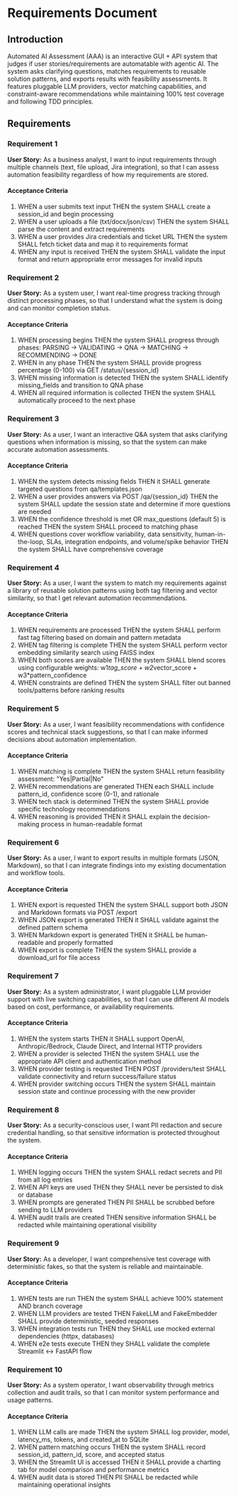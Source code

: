 # Requirements Document

## Introduction

Automated AI Assessment (AAA) is an interactive GUI + API system that judges if user stories/requirements are automatable with agentic AI. The system asks clarifying questions, matches requirements to reusable solution patterns, and exports results with feasibility assessments. It features pluggable LLM providers, vector matching capabilities, and constraint-aware recommendations while maintaining 100% test coverage and following TDD principles.

## Requirements

### Requirement 1

**User Story:** As a business analyst, I want to input requirements through multiple channels (text, file upload, Jira integration), so that I can assess automation feasibility regardless of how my requirements are stored.

#### Acceptance Criteria

1. WHEN a user submits text input THEN the system SHALL create a session_id and begin processing
2. WHEN a user uploads a file (txt/docx/json/csv) THEN the system SHALL parse the content and extract requirements
3. WHEN a user provides Jira credentials and ticket URL THEN the system SHALL fetch ticket data and map it to requirements format
4. WHEN any input is received THEN the system SHALL validate the input format and return appropriate error messages for invalid inputs

### Requirement 2

**User Story:** As a system user, I want real-time progress tracking through distinct processing phases, so that I understand what the system is doing and can monitor completion status.

#### Acceptance Criteria

1. WHEN processing begins THEN the system SHALL progress through phases: PARSING → VALIDATING → QNA → MATCHING → RECOMMENDING → DONE
2. WHEN in any phase THEN the system SHALL provide progress percentage (0-100) via GET /status/{session_id}
3. WHEN missing information is detected THEN the system SHALL identify missing_fields and transition to QNA phase
4. WHEN all required information is collected THEN the system SHALL automatically proceed to the next phase

### Requirement 3

**User Story:** As a user, I want an interactive Q&A system that asks clarifying questions when information is missing, so that the system can make accurate automation assessments.

#### Acceptance Criteria

1. WHEN the system detects missing fields THEN it SHALL generate targeted questions from qa/templates.json
2. WHEN a user provides answers via POST /qa/{session_id} THEN the system SHALL update the session state and determine if more questions are needed
3. WHEN the confidence threshold is met OR max_questions (default 5) is reached THEN the system SHALL proceed to matching phase
4. WHEN questions cover workflow variability, data sensitivity, human-in-the-loop, SLAs, integration endpoints, and volume/spike behavior THEN the system SHALL have comprehensive coverage

### Requirement 4

**User Story:** As a user, I want the system to match my requirements against a library of reusable solution patterns using both tag filtering and vector similarity, so that I get relevant automation recommendations.

#### Acceptance Criteria

1. WHEN requirements are processed THEN the system SHALL perform fast tag filtering based on domain and pattern metadata
2. WHEN tag filtering is complete THEN the system SHALL perform vector embedding similarity search using FAISS index
3. WHEN both scores are available THEN the system SHALL blend scores using configurable weights: w1*tag_score + w2*vector_score + w3*pattern_confidence
4. WHEN constraints are defined THEN the system SHALL filter out banned tools/patterns before ranking results

### Requirement 5

**User Story:** As a user, I want feasibility recommendations with confidence scores and technical stack suggestions, so that I can make informed decisions about automation implementation.

#### Acceptance Criteria

1. WHEN matching is complete THEN the system SHALL return feasibility assessment: "Yes|Partial|No"
2. WHEN recommendations are generated THEN each SHALL include pattern_id, confidence score (0-1), and rationale
3. WHEN tech stack is determined THEN the system SHALL provide specific technology recommendations
4. WHEN reasoning is provided THEN it SHALL explain the decision-making process in human-readable format

### Requirement 6

**User Story:** As a user, I want to export results in multiple formats (JSON, Markdown), so that I can integrate findings into my existing documentation and workflow tools.

#### Acceptance Criteria

1. WHEN export is requested THEN the system SHALL support both JSON and Markdown formats via POST /export
2. WHEN JSON export is generated THEN it SHALL validate against the defined pattern schema
3. WHEN Markdown export is generated THEN it SHALL be human-readable and properly formatted
4. WHEN export is complete THEN the system SHALL provide a download_url for file access

### Requirement 7

**User Story:** As a system administrator, I want pluggable LLM provider support with live switching capabilities, so that I can use different AI models based on cost, performance, or availability requirements.

#### Acceptance Criteria

1. WHEN the system starts THEN it SHALL support OpenAI, Anthropic/Bedrock, Claude Direct, and Internal HTTP providers
2. WHEN a provider is selected THEN the system SHALL use the appropriate API client and authentication method
3. WHEN provider testing is requested THEN POST /providers/test SHALL validate connectivity and return success/failure status
4. WHEN provider switching occurs THEN the system SHALL maintain session state and continue processing with the new provider

### Requirement 8

**User Story:** As a security-conscious user, I want PII redaction and secure credential handling, so that sensitive information is protected throughout the system.

#### Acceptance Criteria

1. WHEN logging occurs THEN the system SHALL redact secrets and PII from all log entries
2. WHEN API keys are used THEN they SHALL never be persisted to disk or database
3. WHEN prompts are generated THEN PII SHALL be scrubbed before sending to LLM providers
4. WHEN audit trails are created THEN sensitive information SHALL be redacted while maintaining operational visibility

### Requirement 9

**User Story:** As a developer, I want comprehensive test coverage with deterministic fakes, so that the system is reliable and maintainable.

#### Acceptance Criteria

1. WHEN tests are run THEN the system SHALL achieve 100% statement AND branch coverage
2. WHEN LLM providers are tested THEN FakeLLM and FakeEmbedder SHALL provide deterministic, seeded responses
3. WHEN integration tests run THEN they SHALL use mocked external dependencies (httpx, databases)
4. WHEN e2e tests execute THEN they SHALL validate the complete Streamlit ↔ FastAPI flow

### Requirement 10

**User Story:** As a system operator, I want observability through metrics collection and audit trails, so that I can monitor system performance and usage patterns.

#### Acceptance Criteria

1. WHEN LLM calls are made THEN the system SHALL log provider, model, latency_ms, tokens, and created_at to SQLite
2. WHEN pattern matching occurs THEN the system SHALL record session_id, pattern_id, score, and accepted status
3. WHEN the Streamlit UI is accessed THEN it SHALL provide a charting tab for model comparison and performance metrics
4. WHEN audit data is stored THEN PII SHALL be redacted while maintaining operational insights